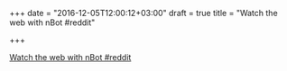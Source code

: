 +++
date = "2016-12-05T12:00:12+03:00"
draft = true
title = "Watch the web with nBot  #reddit"

+++

<p><a href="https://t.co/hz1E26JSJa">Watch the web with nBot  #reddit</a></p>
